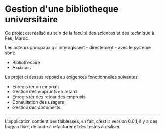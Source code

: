 <h1> Gestion d'une bibliotheque universitaire </h1>

<p> Ce projet est réalisé au sein de la faculté des sciences et des technique à Fes, Maroc. </p>
<p> Les acteurs princpaux qui interagissent - directement - avec le systeme sont: </p>

<ul>
    <li>Bibliothecaire</li>
    <li>Assistant</li>
</ul>

<p> Le projet ci dessus repond au exigences fonctionnelles suivantes: </p>
<ul>
    <li>Enregistrer un emprunt</li>
    <li>Gestion des emprunts en retard</li>
    <li>Enregistrer des retour des emprunts</li>
    <li>Consultation des usagers</li>
    <li>Gestion des documents</li>
</ul>

<hr>

<p> L'application contient des faiblesses, en fait, c'est la version 0.0.1, il y a des bugs a fixer, de code à refactorer et des testes à realiser. </p>